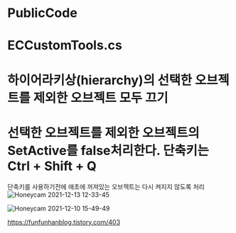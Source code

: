 # PublicCode



# ECCustomTools.cs
# 하이어라키상(hierarchy)의 선택한 오브젝트를 제외한 오브젝트 모두 끄기
# 선택한 오브젝트를 제외한 오브젝트의 SetActive를 false처리한다. 단축키는 Ctrl + Shift + Q
단축키를 사용하기전에 애초에 꺼져있는 오브젝트는 다시 켜지지 않도록 처리  
![Honeycam 2021-12-13 12-33-45](https://user-images.githubusercontent.com/49916333/146863401-c1329bb1-5f78-41f6-abaa-91b951869bb1.gif)   
  
![Honeycam 2021-12-10 15-49-49](https://user-images.githubusercontent.com/49916333/146863416-fee22c37-0354-45a4-bb57-f65c5ba38504.gif)   

<https://funfunhanblog.tistory.com/403>
